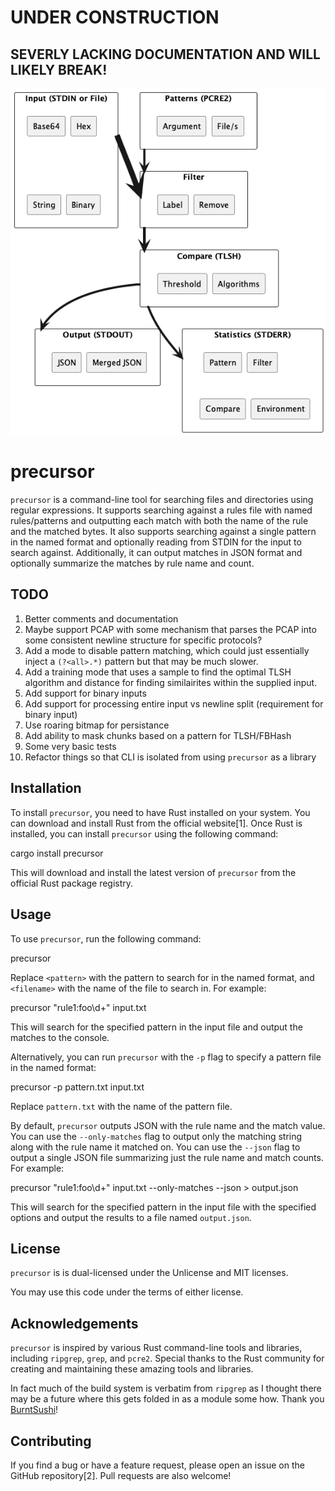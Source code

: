 # UNDER CONSTRUCTION 

## SEVERLY LACKING DOCUMENTATION AND WILL LIKELY BREAK!

![precursor](./architecture.png)

# precursor

`precursor` is a command-line tool for searching files and directories using regular expressions. It supports searching against a rules file with named rules/patterns and outputting each match with both the name of the rule and the matched bytes. It also supports searching against a single pattern in the named format and optionally reading from STDIN for the input to search against. Additionally, it can output matches in JSON format and optionally summarize the matches by rule name and count.

## TODO
 1. Better comments and documentation
 2. Maybe support PCAP with some mechanism that parses the PCAP into some consistent newline structure for specific protocols?
 3. Add a mode to disable pattern matching, which could just essentially inject a `(?<all>.*)` pattern but that may be much slower.
 4. Add a training mode that uses a sample to find the optimal TLSH algorithm and distance for finding similairites within the supplied input.
 5. Add support for binary inputs
 6. Add support for processing entire input vs newline split (requirement for binary input)
 7. Use roaring bitmap for persistance
 8. Add ability to mask chunks based on a pattern for TLSH/FBHash
 9. Some very basic tests
 10. Refactor things so that CLI is isolated from using `precursor` as a library

## Installation

To install `precursor`, you need to have Rust installed on your system. You can download and install Rust from the official website[1]. Once Rust is installed, you can install `precursor` using the following command:


cargo install precursor

This will download and install the latest version of `precursor` from the official Rust package registry.

## Usage

To use `precursor`, run the following command:


precursor <pattern> <filename>

Replace `<pattern>` with the pattern to search for in the named format, and `<filename>` with the name of the file to search in. For example:


precursor "rule1:foo\d+" input.txt

This will search for the specified pattern in the input file and output the matches to the console.

Alternatively, you can run `precursor` with the `-p` flag to specify a pattern file in the named format:


precursor -p pattern.txt input.txt

Replace `pattern.txt` with the name of the pattern file.

By default, `precursor` outputs JSON with the rule name and the match value. You can use the `--only-matches` flag to output only the matching string along with the rule name it matched on. You can use the `--json` flag to output a single JSON file summarizing just the rule name and match counts. For example:


precursor "rule1:foo\d+" input.txt --only-matches --json > output.json

This will search for the specified pattern in the input file with the specified options and output the results to a file named `output.json`.

## License

`precursor` is is dual-licensed under the Unlicense and MIT licenses.

You may use this code under the terms of either license.

## Acknowledgements

`precursor` is inspired by various Rust command-line tools and libraries, including `ripgrep`, `grep`, and `pcre2`. Special thanks to the Rust community for creating and maintaining these amazing tools and libraries.

In fact much of the build system is verbatim from `ripgrep` as I thought there may be a future where this gets folded in as a module some how. Thank you [BurntSushi](https://github.com/BurntSushi)!

## Contributing

If you find a bug or have a feature request, please open an issue on the GitHub repository[2]. Pull requests are also welcome!
